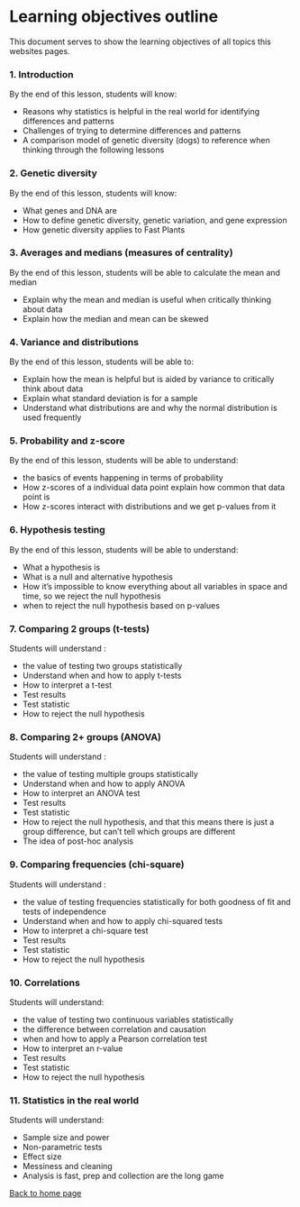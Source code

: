 # Learning objectives outline

This document serves to show the learning objectives of all topics this websites pages.

### 1. Introduction
By the end of this lesson, students will know: <br>
* Reasons why statistics is helpful in the real world for identifying differences and patterns
* Challenges of trying to determine differences and patterns
* A comparison model of genetic diversity (dogs) to reference when thinking through the following lessons

### 2. Genetic diversity
By the end of this lesson, students will know: <br>
* What genes and DNA are
* How to define genetic diversity, genetic variation, and gene expression
* How genetic diversity applies to Fast Plants

### 3. Averages and medians (measures of centrality)
By the end of this lesson, students will be able to calculate the mean and median
* Explain why the mean and median is useful when critically thinking about data
* Explain how the median and mean can be skewed 

### 4. Variance and distributions
By the end of this lesson, students will be able to: <br>
* Explain how the mean is helpful but is aided by variance to critically think about data
* Explain what standard deviation is for a sample
* Understand what distributions are and why the normal distribution is used frequently

### 5. Probability and z-score
By the end of this lesson, students will be able to understand: <br>
* the basics of events happening in terms of probability
* How z-scores of a individual data point explain how common that data point is
* How z-scores interact with distributions and we get p-values from it

### 6. Hypothesis testing
By the end of this lesson, students will be able to understand: <br>
* What a hypothesis is
* What is a null and alternative hypothesis
* How it’s impossible to know everything about all variables in space and time, so we reject the null hypothesis
* when to reject the null hypothesis based on p-values

### 7. Comparing 2 groups (t-tests)
Students will understand : <br>
* the value of testing two groups statistically
* Understand when and how to apply t-tests
* How to interpret a t-test
* Test results
* Test statistic
* How to reject the null hypothesis

### 8. Comparing 2+ groups (ANOVA)
Students will understand : <br>
* the value of testing multiple groups statistically
* Understand when and how to apply ANOVA
* How to interpret an ANOVA test
* Test results
* Test statistic
* How to reject the null hypothesis, and that this means there is just a group difference, but can’t tell which groups are different
* The idea of post-hoc analysis

### 9. Comparing frequencies (chi-square)
Students will understand : <br>
* the value of testing frequencies statistically for both goodness of fit and tests of independence
* Understand when and how to apply chi-squared tests
* How to interpret a chi-square test
* Test results
* Test statistic
* How to reject the null hypothesis

### 10. Correlations
Students will understand: <br>
* the value of testing two continuous variables statistically
* the difference between correlation and causation
* when and how to apply a Pearson correlation test
* How to interpret an r-value
* Test results
* Test statistic
* How to reject the null hypothesis

### 11. Statistics in the real world
Students will understand: <br>
* Sample size and power
* Non-parametric tests
* Effect size
* Messiness and cleaning
* Analysis is fast, prep and collection are the long game

[Back to home page](https://benrushscience.github.io/learning-data-science)

